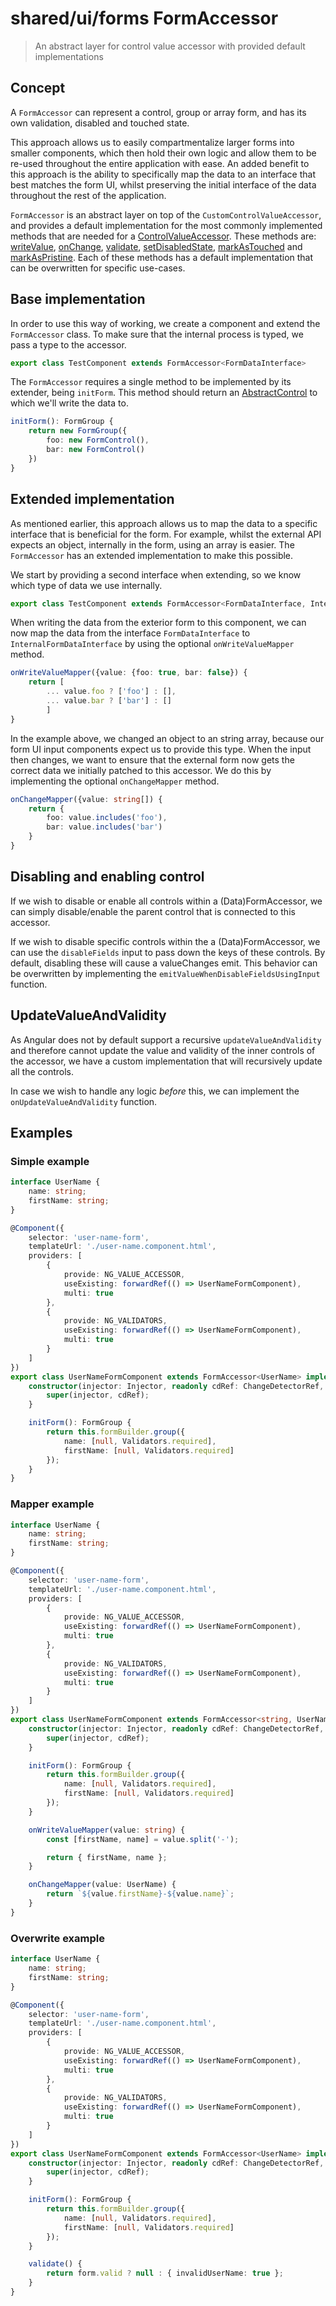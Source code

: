 # shared/ui/forms FormAccessor

> An abstract layer for control value accessor with provided default implementations

## Concept

A `FormAccessor` can represent a control, group or array form, and has its own validation, disabled and touched state.

This approach allows us to easily compartmentalize larger forms into smaller components, which then hold their own logic and allow them to be re-used throughout the entire application with ease. An added benefit to this approach is the ability to specifically map the data to an interface that best matches the form UI, whilst preserving the initial interface of the data throughout the rest of the application.

`FormAccessor` is an abstract layer on top of the `CustomControlValueAccessor`, and provides a default implementation for the most commonly implemented methods that are needed for a [ControlValueAccessor](https://angular.io/api/forms/ControlValueAccessor). These methods are: [writeValue](https://angular.io/api/forms/ControlValueAccessor#writeValue), [onChange](https://angular.io/api/forms/ControlValueAccessor#registerOnChange), [validate](https://angular.io/api/forms/NG_VALIDATORS), [setDisabledState](https://angular.io/api/forms/ControlValueAccessor#setdisabledstate), [markAsTouched](https://angular.io/api/forms/AbstractControl#markAsTouched) and [markAsPristine](https://angular.io/api/forms/AbstractControl#markaspristine). Each of these methods has a default implementation that can be overwritten for specific use-cases.

## Base implementation

In order to use this way of working, we create a component and extend the `FormAccessor` class. To make sure that the internal process is typed, we pass a type to the accessor.

```ts
export class TestComponent extends FormAccessor<FormDataInterface>
```

The `FormAccessor` requires a single method to be implemented by its extender, being `initForm`. This method should return an [AbstractControl](https://angular.io/api/forms/AbstractControl) to which we'll write the data to.

```ts
initForm(): FormGroup {
	return new FormGroup({
		foo: new FormControl(),
		bar: new FormControl()
	})
}
```

## Extended implementation

As mentioned earlier, this approach allows us to map the data to a specific interface that is beneficial for the form. For example, whilst the external API expects an object, internally in the form, using an array is easier. The `FormAccessor` has an extended implementation to make this possible.

We start by providing a second interface when extending, so we know which type of data we use internally.

```ts
export class TestComponent extends FormAccessor<FormDataInterface, InternalFormDataInterface>
```

When writing the data from the exterior form to this component, we can now map the data from the interface `FormDataInterface` to `InternalFormDataInterface` by using the optional `onWriteValueMapper` method.

```ts
onWriteValueMapper({value: {foo: true, bar: false}) {
	return [
		... value.foo ? ['foo'] : [],
		... value.bar ? ['bar'] : []
		]
}
```

In the example above, we changed an object to an string array, because our form UI input components expect us to provide this type. When the input then changes, we want to ensure that the external form now gets the correct data we initially patched to this accessor. We do this by implementing the optional `onChangeMapper` method.

```ts
onChangeMapper({value: string[]) {
	return {
		foo: value.includes('foo'),
		bar: value.includes('bar')
	}
}
```

## Disabling and enabling control

If we wish to disable or enable all controls within a (Data)FormAccessor, we can simply disable/enable the parent control that is connected to this accessor.

If we wish to disable specific controls within the a (Data)FormAccessor, we can use the `disableFields` input to pass down the keys of these controls. By default, disabling these will cause a valueChanges emit. This behavior can be overwritten by implementing the `emitValueWhenDisableFieldsUsingInput` function.

## UpdateValueAndValidity

As Angular does not by default support a recursive `updateValueAndValidity` and therefore cannot update the value and validity of the inner controls of the accessor, we have a custom implementation that will recursively update all the controls.

In case we wish to handle any logic _before_ this, we can implement the `onUpdateValueAndValidity` function.

## Examples

### Simple example

```ts
interface UserName {
	name: string;
	firstName: string;
}

@Component({
	selector: 'user-name-form',
	templateUrl: './user-name.component.html',
	providers: [
		{
			provide: NG_VALUE_ACCESSOR,
			useExisting: forwardRef(() => UserNameFormComponent),
			multi: true
		},
		{
			provide: NG_VALIDATORS,
			useExisting: forwardRef(() => UserNameFormComponent),
			multi: true
		}
	]
})
export class UserNameFormComponent extends FormAccessor<UserName> implements OnChanges {
	constructor(injector: Injector, readonly cdRef: ChangeDetectorRef, private readonly formBuilder: FormBuilder) {
		super(injector, cdRef);
	}

	initForm(): FormGroup {
		return this.formBuilder.group({
			name: [null, Validators.required],
			firstName: [null, Validators.required]
		});
	}
}
```

### Mapper example

```ts
interface UserName {
	name: string;
	firstName: string;
}

@Component({
	selector: 'user-name-form',
	templateUrl: './user-name.component.html',
	providers: [
		{
			provide: NG_VALUE_ACCESSOR,
			useExisting: forwardRef(() => UserNameFormComponent),
			multi: true
		},
		{
			provide: NG_VALIDATORS,
			useExisting: forwardRef(() => UserNameFormComponent),
			multi: true
		}
	]
})
export class UserNameFormComponent extends FormAccessor<string, UserName> implements OnChanges {
	constructor(injector: Injector, readonly cdRef: ChangeDetectorRef, private readonly formBuilder: FormBuilder) {
		super(injector, cdRef);
	}

	initForm(): FormGroup {
		return this.formBuilder.group({
			name: [null, Validators.required],
			firstName: [null, Validators.required]
		});
	}

	onWriteValueMapper(value: string) {
		const [firstName, name] = value.split('-');

		return { firstName, name };
	}

	onChangeMapper(value: UserName) {
		return `${value.firstName}-${value.name}`;
	}
}
```

### Overwrite example

```ts
interface UserName {
	name: string;
	firstName: string;
}

@Component({
	selector: 'user-name-form',
	templateUrl: './user-name.component.html',
	providers: [
		{
			provide: NG_VALUE_ACCESSOR,
			useExisting: forwardRef(() => UserNameFormComponent),
			multi: true
		},
		{
			provide: NG_VALIDATORS,
			useExisting: forwardRef(() => UserNameFormComponent),
			multi: true
		}
	]
})
export class UserNameFormComponent extends FormAccessor<UserName> implements OnChanges {
	constructor(injector: Injector, readonly cdRef: ChangeDetectorRef, private readonly formBuilder: FormBuilder) {
		super(injector, cdRef);
	}

	initForm(): FormGroup {
		return this.formBuilder.group({
			name: [null, Validators.required],
			firstName: [null, Validators.required]
		});
	}

	validate() {
		return form.valid ? null : { invalidUserName: true };
	}
}
```
